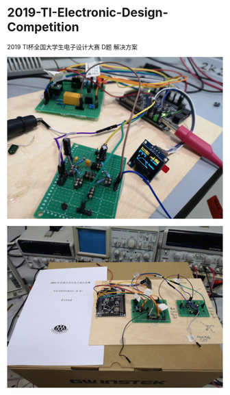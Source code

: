 # 2019-TI-Electronic-Design-Competition
2019 TI杯全国大学生电子设计大赛 D题 解决方案

![image](https://github.com/lyjslay/2019-TI-Electronic-Design-Competition/blob/master/deletme/IMG_20190811_025339.jpg)

![image](https://github.com/lyjslay/2019-TI-Electronic-Design-Competition/blob/master/deletme/IMG_20190811_051639.jpg)
